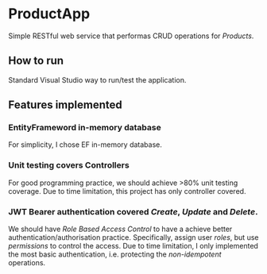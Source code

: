 # ProductApp
Simple RESTful web service that performas CRUD operations for _Products_.

## How to run

Standard Visual Studio way to run/test the application.

## Features implemented

### EntityFrameword in-memory database

For simplicity, I chose EF in-memory database.

### Unit testing covers Controllers

For good programming practice, we should achieve >80% unit testing coverage. Due to time limitation, this project has only controller covered.

### JWT Bearer authentication covered _Create_, _Update_ and _Delete_.

We should have _Role Based Access Control_ to have a achieve better authentication/authorisation practice. Specifically, assign user _roles_, but use _permissions_ to control the access. Due to time limitation, I only implemented the most basic authentication, i.e. protecting the _non-idempotent_ operations.